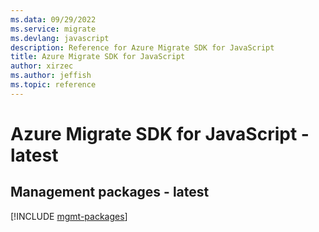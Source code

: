```yaml
---
ms.data: 09/29/2022
ms.service: migrate
ms.devlang: javascript
description: Reference for Azure Migrate SDK for JavaScript
title: Azure Migrate SDK for JavaScript
author: xirzec
ms.author: jeffish
ms.topic: reference
---
```

# Azure Migrate SDK for JavaScript - latest

## Management packages - latest
[!INCLUDE [mgmt-packages](migrate-mgmt-index.md)]